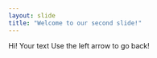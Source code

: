 ```yaml
---
layout: slide
title: "Welcome to our second slide!"
---
```


Hi!
Your text
Use the left arrow to go back!
